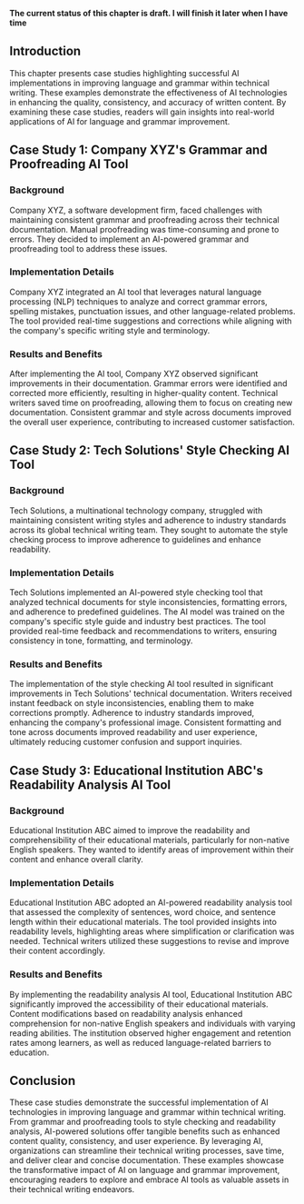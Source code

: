 **The current status of this chapter is draft. I will finish it later when I have time**

Introduction
------------

This chapter presents case studies highlighting successful AI implementations in improving language and grammar within technical writing. These examples demonstrate the effectiveness of AI technologies in enhancing the quality, consistency, and accuracy of written content. By examining these case studies, readers will gain insights into real-world applications of AI for language and grammar improvement.

Case Study 1: Company XYZ's Grammar and Proofreading AI Tool
------------------------------------------------------------

### Background

Company XYZ, a software development firm, faced challenges with maintaining consistent grammar and proofreading across their technical documentation. Manual proofreading was time-consuming and prone to errors. They decided to implement an AI-powered grammar and proofreading tool to address these issues.

### Implementation Details

Company XYZ integrated an AI tool that leverages natural language processing (NLP) techniques to analyze and correct grammar errors, spelling mistakes, punctuation issues, and other language-related problems. The tool provided real-time suggestions and corrections while aligning with the company's specific writing style and terminology.

### Results and Benefits

After implementing the AI tool, Company XYZ observed significant improvements in their documentation. Grammar errors were identified and corrected more efficiently, resulting in higher-quality content. Technical writers saved time on proofreading, allowing them to focus on creating new documentation. Consistent grammar and style across documents improved the overall user experience, contributing to increased customer satisfaction.

Case Study 2: Tech Solutions' Style Checking AI Tool
----------------------------------------------------

### Background

Tech Solutions, a multinational technology company, struggled with maintaining consistent writing styles and adherence to industry standards across its global technical writing team. They sought to automate the style checking process to improve adherence to guidelines and enhance readability.

### Implementation Details

Tech Solutions implemented an AI-powered style checking tool that analyzed technical documents for style inconsistencies, formatting errors, and adherence to predefined guidelines. The AI model was trained on the company's specific style guide and industry best practices. The tool provided real-time feedback and recommendations to writers, ensuring consistency in tone, formatting, and terminology.

### Results and Benefits

The implementation of the style checking AI tool resulted in significant improvements in Tech Solutions' technical documentation. Writers received instant feedback on style inconsistencies, enabling them to make corrections promptly. Adherence to industry standards improved, enhancing the company's professional image. Consistent formatting and tone across documents improved readability and user experience, ultimately reducing customer confusion and support inquiries.

Case Study 3: Educational Institution ABC's Readability Analysis AI Tool
------------------------------------------------------------------------

### Background

Educational Institution ABC aimed to improve the readability and comprehensibility of their educational materials, particularly for non-native English speakers. They wanted to identify areas of improvement within their content and enhance overall clarity.

### Implementation Details

Educational Institution ABC adopted an AI-powered readability analysis tool that assessed the complexity of sentences, word choice, and sentence length within their educational materials. The tool provided insights into readability levels, highlighting areas where simplification or clarification was needed. Technical writers utilized these suggestions to revise and improve their content accordingly.

### Results and Benefits

By implementing the readability analysis AI tool, Educational Institution ABC significantly improved the accessibility of their educational materials. Content modifications based on readability analysis enhanced comprehension for non-native English speakers and individuals with varying reading abilities. The institution observed higher engagement and retention rates among learners, as well as reduced language-related barriers to education.

Conclusion
----------

These case studies demonstrate the successful implementation of AI technologies in improving language and grammar within technical writing. From grammar and proofreading tools to style checking and readability analysis, AI-powered solutions offer tangible benefits such as enhanced content quality, consistency, and user experience. By leveraging AI, organizations can streamline their technical writing processes, save time, and deliver clear and concise documentation. These examples showcase the transformative impact of AI on language and grammar improvement, encouraging readers to explore and embrace AI tools as valuable assets in their technical writing endeavors.
